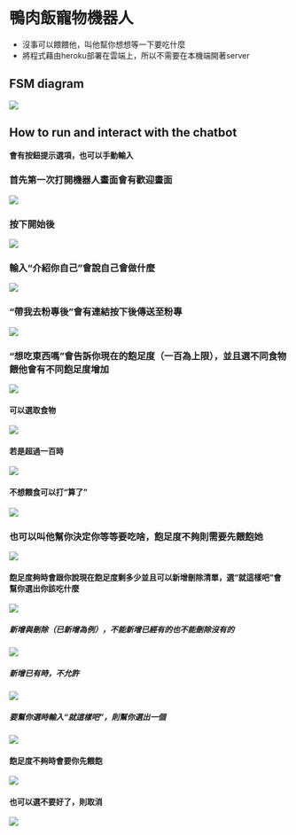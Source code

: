 # 鴨肉飯寵物機器人
* 沒事可以餵餵他，叫他幫你想想等一下要吃什麼
* 將程式藉由heroku部署在雲端上，所以不需要在本機端開著server
## FSM diagram
![](https://i.imgur.com/bidCF86.png)

## How to run and interact with the chatbot
**會有按鈕提示選項，也可以手動輸入**
### 首先第一次打開機器人畫面會有歡迎畫面
![](https://i.imgur.com/aPsTM1V.png)
### 按下開始後
![](https://i.imgur.com/vYKRxZ0.png)
### 輸入“介紹你自己”會說自己會做什麼
![](https://i.imgur.com/hGchJFv.png)
### “帶我去粉專後”會有連結按下後傳送至粉專
![](https://i.imgur.com/iTZsJ8Q.png)
### “想吃東西嗎”會告訴你現在的飽足度（一百為上限），並且選不同食物餵他會有不同飽足度增加
![](https://i.imgur.com/8UrLwLO.png)
#### 可以選取食物
![](https://i.imgur.com/69fO50y.png)
#### 若是超過一百時
![](https://i.imgur.com/gvNgTf7.png)
#### 不想餵食可以打“算了”
![](https://i.imgur.com/2JvKYvb.png)
### 也可以叫他幫你決定你等等要吃啥，飽足度不夠則需要先餵飽她
![](https://i.imgur.com/x6JDtgQ.png)
#### 飽足度夠時會跟你說現在飽足度剩多少並且可以新增刪除清單，選“就這樣吧”會幫你選出你該吃什麼
![](https://i.imgur.com/Nil9r7o.png)
##### 新增與刪除（已新增為例），不能新增已經有的也不能刪除沒有的
![](https://i.imgur.com/1lEV63E.png)
##### 新增已有時，不允許
![](https://i.imgur.com/QyY0TaI.png)
##### 要幫你選時輸入“就這樣吧”，則幫你選出一個
![](https://i.imgur.com/iFYm2UW.png)
#### 飽足度不夠時會要你先餵飽
![](https://i.imgur.com/fPc4hLt.png)
#### 也可以選不要好了，則取消
![](https://i.imgur.com/IHh0GD2.png)
